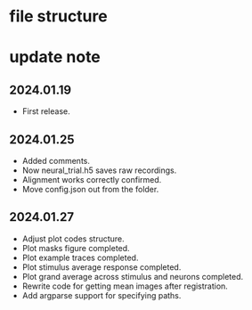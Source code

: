 # file structure


# update note

## 2024.01.19
- First release.

## 2024.01.25
- Added comments.
- Now neural_trial.h5 saves raw recordings. 
- Alignment works correctly confirmed.
- Move config.json out from the folder.

## 2024.01.27
- Adjust plot codes structure.
- Plot masks figure completed.
- Plot example traces completed.
- Plot stimulus average response completed.
- Plot grand average across stimulus and neurons completed.
- Rewrite code for getting mean images after registration.
- Add argparse support for specifying paths.